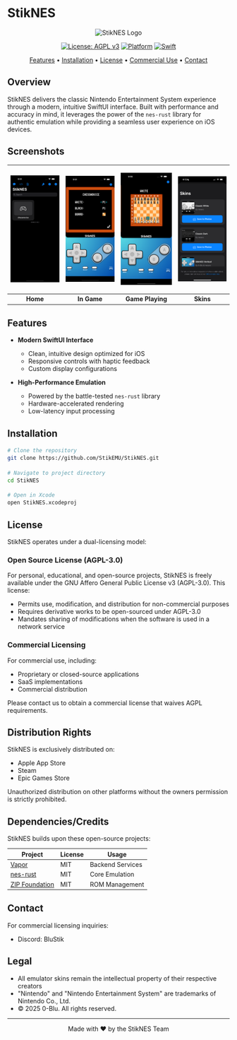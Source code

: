 # StikNES

<div align="center">
<img src="https://github.com/StikEMU/StikNES-Site/blob/main/Website/logo.png?raw=true" alt="StikNES Logo" width="130" height="130">

[![License: AGPL v3](https://img.shields.io/badge/License-AGPL%20v3-blue.svg)](https://www.gnu.org/licenses/agpl-3.0)
[![Platform](https://img.shields.io/badge/platform-iOS-lightgrey.svg)]()
[![Swift](https://img.shields.io/badge/Swift-5.9-orange.svg)]()

[Features](#features) • [Installation](#installation) • [License](#license) • [Commercial Use](#commercial-licensing) • [Contact](#contact)
</div>

## Overview

StikNES delivers the classic Nintendo Entertainment System experience through a modern, intuitive SwiftUI interface. Built with performance and accuracy in mind, it leverages the power of the `nes-rust` library for authentic emulation while providing a seamless user experience on iOS devices.


## Screenshots
| <p align="center"><picture><source media="(prefers-color-scheme: dark)" srcset="https://github.com/StikEMU/StikNES-Site/blob/main/Website/screenshot1.png?raw=true"><source media="(prefers-color-scheme: light)" srcset="https://github.com/StikEMU/StikNES-Site/blob/main/Website/screenshot1.png?raw=true"><img alt="Sources" src="https://github.com/StikEMU/StikNES-Site/blob/main/Website/screenshot1.png?raw=true" width="200"></picture></p> | <p align="center"><picture><source media="(prefers-color-scheme: dark)" srcset="https://github.com/StikEMU/StikNES-Site/blob/main/Website/screenshot2.png?raw=true"><source media="(prefers-color-scheme: light)" srcset="https://github.com/StikEMU/StikNES-Site/blob/main/Website/screenshot2.png?raw=true"><img alt="Store" src="https://github.com/StikEMU/StikNES-Site/blob/main/Website/screenshot2.png?raw=true" width="200"></picture></p> | <p align="center"><picture><source media="(prefers-color-scheme: dark)" srcset="https://github.com/StikEMU/StikNES-Site/blob/main/Website/screenshot3.png?raw=true"><source media="(prefers-color-scheme: light)" srcset="https://github.com/StikEMU/StikNES-Site/blob/main/Website/screenshot3.png?raw=true"><img alt="Library" src="https://github.com/StikEMU/StikNES-Site/blob/main/Website/screenshot3.png?raw=true" width="200"></picture></p> | <p align="center"><picture><source media="(prefers-color-scheme: dark)" srcset="https://github.com/StikEMU/StikNES-Site/blob/main/Website/screenshot4.png?raw=true"><source media="(prefers-color-scheme: light)" srcset="https://github.com/StikEMU/StikNES-Site/blob/main/Website/screenshot4.png?raw=true"><img alt="Signing" src="https://github.com/StikEMU/StikNES-Site/blob/main/Website/screenshot4.png?raw=true" width="200"></picture></p> |
|:--:|:--:|:--:|:--:|
| **Home** | **In Game** | **Game Playing** | **Skins** |



## Features

- **Modern SwiftUI Interface**
  - Clean, intuitive design optimized for iOS
  - Responsive controls with haptic feedback
  - Custom display configurations

- **High-Performance Emulation**
  - Powered by the battle-tested `nes-rust` library
  - Hardware-accelerated rendering
  - Low-latency input processing

## Installation

```bash
# Clone the repository
git clone https://github.com/StikEMU/StikNES.git

# Navigate to project directory
cd StikNES

# Open in Xcode
open StikNES.xcodeproj
```

## License

StikNES operates under a dual-licensing model:

### Open Source License (AGPL-3.0)

For personal, educational, and open-source projects, StikNES is freely available under the GNU Affero General Public License v3 (AGPL-3.0). This license:
- Permits use, modification, and distribution for non-commercial purposes
- Requires derivative works to be open-sourced under AGPL-3.0
- Mandates sharing of modifications when the software is used in a network service

### Commercial Licensing

For commercial use, including:
- Proprietary or closed-source applications
- SaaS implementations
- Commercial distribution

Please contact us to obtain a commercial license that waives AGPL requirements.

## Distribution Rights

StikNES is exclusively distributed on:
- Apple App Store
- Steam
- Epic Games Store

Unauthorized distribution on other platforms without the owners permission is strictly prohibited.

## Dependencies/Credits

StikNES builds upon these open-source projects:

| Project | License | Usage |
|---------|---------|-------|
| [Vapor](https://github.com/vapor/vapor) | MIT | Backend Services |
| [nes-rust](https://github.com/takahirox/nes-rust) | MIT | Core Emulation |
| [ZIP Foundation](https://github.com/weichsel/ZIPFoundation) | MIT | ROM Management |

## Contact

For commercial licensing inquiries:
- Discord: BluStik

## Legal

- All emulator skins remain the intellectual property of their respective creators
- "Nintendo" and "Nintendo Entertainment System" are trademarks of Nintendo Co., Ltd.
- © 2025 0-Blu. All rights reserved.

---

<div align="center">
Made with ❤️ by the StikNES Team
</div>
